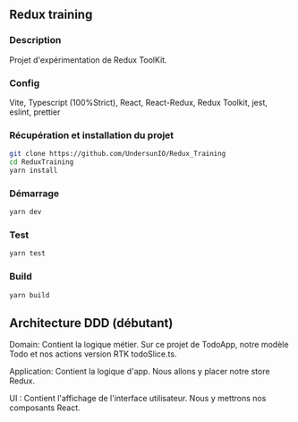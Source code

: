 ## Redux training

### Description

Projet d'expérimentation de Redux ToolKit.

### Config

Vite, Typescript (100%Strict), React, React-Redux, Redux Toolkit, jest, eslint, prettier

### Récupération et installation du projet

```bash
git clone https://github.com/UndersunIO/Redux_Training
cd ReduxTraining
yarn install
```

### Démarrage

```bash
yarn dev
```

### Test

```bash
yarn test
```

### Build

```bash
yarn build
```

## Architecture DDD (débutant)

Domain: Contient la logique métier.
Sur ce projet de TodoApp, notre modèle Todo et nos actions version RTK todoSlice.ts.

Application: Contient la logique d'app.
Nous allons y placer notre store Redux.

UI : Contient l'affichage de l'interface utilisateur.
Nous y mettrons nos composants React.
